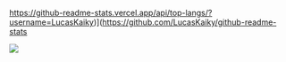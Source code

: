 https://github-readme-stats.vercel.app/api/top-langs/?username=LucasKaiky)](https://github.com/LucasKaiky/github-readme-stats

<picture>
<source 
  srcset="https://github-readme-stats.vercel.app/api?username=LucasKaiky&show_icons=true&theme=dark"
  media="(prefers-color-scheme: dark)"
/>
<source
  srcset="https://github-readme-stats.vercel.app/api?username=LucasKaiky&show_icons=true"
  media="(prefers-color-scheme: light), (prefers-color-scheme: no-preference)"
/>
<img src="https://github-readme-stats.vercel.app/api?username=LucasKaiky&show_icons=true" />
</picture>
